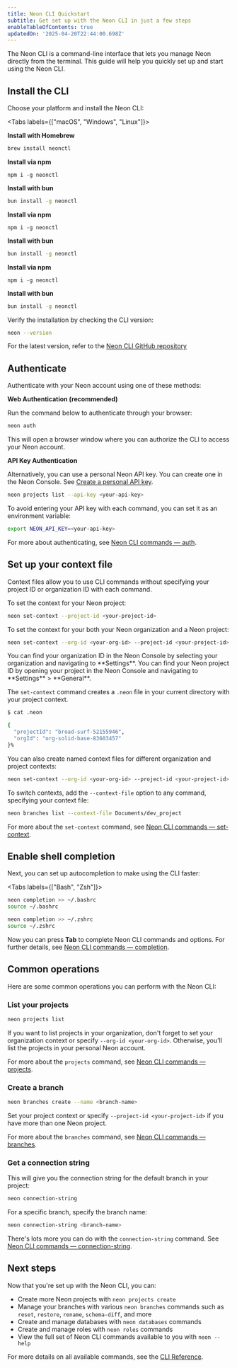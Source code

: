 ```yaml
---
title: Neon CLI Quickstart
subtitle: Get set up with the Neon CLI in just a few steps
enableTableOfContents: true
updatedOn: '2025-04-20T22:44:00.698Z'
---
```


The Neon CLI is a command-line interface that lets you manage Neon directly from the terminal. This guide will help you quickly set up and start using the Neon CLI.

<Steps>

## Install the CLI

Choose your platform and install the Neon CLI:

<Tabs labels={["macOS", "Windows", "Linux"]}>

<TabItem>

**Install with Homebrew**

```bash
brew install neonctl
```

**Install via npm**

```shell
npm i -g neonctl
```

**Install with bun**

```bash
bun install -g neonctl
```

</TabItem>

<TabItem>

**Install via npm**

```shell
npm i -g neonctl
```

**Install with bun**

```bash
bun install -g neonctl
```

</TabItem>

<TabItem>

**Install via npm**

```shell
npm i -g neonctl
```

**Install with bun**

```bash
bun install -g neonctl
```

</TabItem>

</Tabs>

Verify the installation by checking the CLI version:

```bash
neon --version
```

For the latest version, refer to the [Neon CLI GitHub repository](https://github.com/neondatabase/neonctl)

## Authenticate

Authenticate with your Neon account using one of these methods:

**Web Authentication (recommended)**

Run the command below to authenticate through your browser:

```bash
neon auth
```

This will open a browser window where you can authorize the CLI to access your Neon account.

**API Key Authentication**

Alternatively, you can use a personal Neon API key. You can create one in the Neon Console. See [Create a personal API key](https://neon.tech/docs/manage/api-keys#create-a-personal-api-key).

```bash
neon projects list --api-key <your-api-key>
```

To avoid entering your API key with each command, you can set it as an environment variable:

```bash
export NEON_API_KEY=<your-api-key>
```

For more about authenticating, see [Neon CLI commands — auth](/docs/reference/cli-auth).

## Set up your context file

Context files allow you to use CLI commands without specifying your project ID or organization ID with each command.

To set the context for your Neon project:

```bash
neon set-context --project-id <your-project-id>
```

To set the context for your both your Neon organization and a Neon project:

```bash
neon set-context --org-id <your-org-id> --project-id <your-project-id>
```

<Admonition type="info">
You can find your organization ID in the Neon Console by selecting your organization and navigating to **Settings**. You can find your Neon project ID by opening your project in the Neon Console and navigating to **Settings** > **General**.
</Admonition>

The `set-context` command creates a `.neon` file in your current directory with your project context.

```bash
$ cat .neon

{
  "projectId": "broad-surf-52155946",
  "orgId": "org-solid-base-83603457"
}% 
```

You can also create named context files for different organization and project contexts:

```bash
neon set-context --org-id <your-org-id> --project-id <your-project-id> --context-file dev_project
```

To switch contexts, add the `--context-file` option to any command, specifying your context file:

```bash
neon branches list --context-file Documents/dev_project
```

For more about the `set-context` command, see [Neon CLI commands — set-context](/docs/reference/cli-set-context).

## Enable shell completion

Next, you can set up autocompletion to make using the CLI faster:

<Tabs labels={["Bash", "Zsh"]}>

<TabItem>

```bash
neon completion >> ~/.bashrc
source ~/.bashrc
```

</TabItem>

<TabItem>

```bash
neon completion >> ~/.zshrc
source ~/.zshrc
```

</TabItem>

</Tabs>

Now you can press **Tab** to complete Neon CLI commands and options. For further details, see [Neon CLI commands — completion](/docs/reference/cli-completion).

## Common operations

Here are some common operations you can perform with the Neon CLI:

### List your projects

```bash
neon projects list
```

If you want to list projects in your organization, don't forget to set your organization context or specify `--org-id <your-org-id>`. Otherwise, you'll list the projects in your personal Neon account.

For more about the `projects` command, see [Neon CLI commands — projects](/docs/reference/cli-projects).

### Create a branch

```bash
neon branches create --name <branch-name>
```

Set your project context or specify `--project-id <your-project-id>` if you have more than one Neon project.

For more about the `branches` command, see [Neon CLI commands — branches](/docs/reference/cli-branches).

### Get a connection string

This will give you the connection string for the default branch in your project:

```bash
neon connection-string
```

For a specific branch, specify the branch name:

```bash
neon connection-string <branch-name>
```

There's lots more you can do with the `connection-string` command. See [Neon CLI commands — connection-string](/docs/reference/cli-connection-string).

## Next steps

Now that you're set up with the Neon CLI, you can:

- Create more Neon projects with `neon projects create`
- Manage your branches with various `neon branches` commands such as `reset`, `restore`, `rename`, `schema-diff`, and more
- Create and manage databases with `neon databases` commands
- Create and manage roles with `neon roles` commands
- View the full set of Neon CLI commands available to you with `neon --help`

For more details on all available commands, see the [CLI Reference](/docs/reference/neon-cli).

</Steps>

